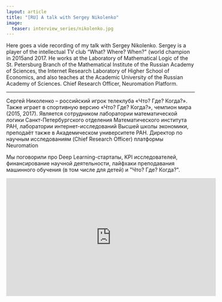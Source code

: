 ```yaml
---
layout: article
title: "[RU] A talk with Sergey Nikolenko"
image:
  teaser: interview_series/nikolenko.jpg
---
```


Here goes a vide recording of my talk with Sergey Nikolenko. Sergey is a player of the intellectual TV club “What? Where? When?" (world champion in 2015and 2017. He works at the Laboratory of Mathematical Logic of the St. Petersburg Branch of the Mathematical Institute of the Russian Academy of Sciences, the Internet Research Laboratory of Higher School of Economics, and also teaches at the Academic University of the Russian Academy of Sciences. Chief Research Officer, Neuromation Platform.

*** 

Сергей Николенко – российский игрок телеклуба «Что? Где? Когда?». Также играет в спортивную версию «Что? Где? Когда?», чемпион мира (2015, 2017). Является сотрудником лаборатории математической логики Санкт-Петербургского отделения Математического института РАН, лаборатории интернет-исследований Высшей школы экономики, преподаёт также в Академическом университете РАН. Директор по научным исследованиям (Chief Research Officer) платформы Neuromation

Мы поговорили про Deep Learning-стартапы, KPI исследователей, финансирование научной деятельности, лайфхаки преподавания машинного обучения (в том числе для детей) и "Что? Где? Когда?".

<iframe width="560" height="315" src="https://www.youtube.com/embed/nhj7no7FVDc" title="YouTube video player" frameborder="0" allow="accelerometer; autoplay; clipboard-write; encrypted-media; gyroscope; picture-in-picture" allowfullscreen></iframe>